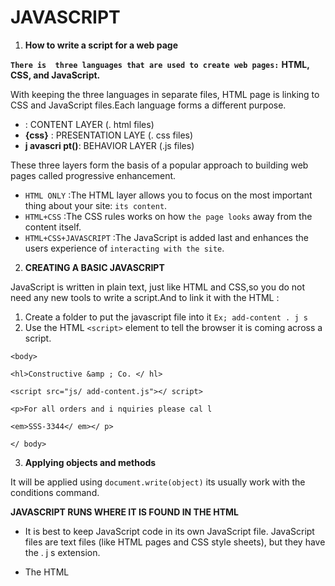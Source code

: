 # **JAVASCRIPT**

1. **How to write a script for a web page** 

**```There is  three languages that are used to create web pages:```**
**HTML, CSS, and JavaScript.** 

With keeping the three languages in separate files, HTML page is linking to CSS and JavaScript files.Each language forms a different purpose.

- **<html>**: CONTENT LAYER (. html files)
- **{css}** : PRESENTATION LAYE (. css files)  
- **j avascri pt()**: BEHAVIOR LAYER (.js files)

These three layers form the basis of a popular approach to building web pages called progressive enhancement. 

- `HTML ONLY` :The HTML layer allows you to focus on the most important thing about your site:
`its content`. 
- `HTML+CSS` :The CSS rules works on how `the page looks`
away from the content itself.
- `HTML+CSS+JAVASCRIPT` :The JavaScript is added last
and enhances the users experience of `interacting with the site`.  

2. **CREATING A BASIC JAVASCRIPT** 

JavaScript is written in plain text, just like HTML and CSS,so you do not need any new tools to write a script.And to link it with the HTML :

1. Create a folder to put the javascript file into it `Ex; add-content . j s `
2. Use the HTML `<script>` element to tell the browser it is coming across a script. 

`<body>`

`<hl>Constructive &amp ; Co. </ hl>`

`<script src="js/ add-content.js"></ script>`

`<p>For all orders and i nquiries please cal l`

`<em>SSS-3344</ em></ p>`

`</ body>`

3. **Applying objects and methods**

It will be applied using `document.write(object)`
its  usually work with the conditions command.


**JAVASCRIPT RUNS WHERE IT IS FOUND IN THE HTML**

+ It is best to keep JavaScript code in its own JavaScript
file. JavaScript files are text files (like HTML pages and
CSS style sheets), but they have the . j s extension. 

+ The HTML <script> element is used in HTML pages
to tell the browser to load the JavaScript file (rather like
the <link> element can be used to load a CSS file). 

+ If you view the source code of the page in the browser,
the JavaScript will not have changed the HTML,
because the script works with the model of the web
page that the browser has created.


>Example of the Javascript commands:
var today= new Date();
var hourNow = today.getHours();
var greeting;
if (hourNow > 18) {
greeting= 'Good evening!';
else if (hourNow > 12) {
greeting = ' Good afternoon!';
else if (hourNow > 0) {
greeting = 'Good morni ng!';
else {
greeting = 'Welcome! ' ;
document .write( ' <h3>' +greeting + ' </ h3> '); 

3. **Reading and writting JavaScript.**

+ **STATEMENTS** :Statement are instructionsand each one starts on a new line, and it can be organized into code blocks by surround it with curly braces ({});these are known as code blocks.

+ **COMMENTS** :You should write comments to explain what your code does. 
There is two ways to write comments:
1. Using `/* */` and its for multi-line comments .
2. Using `//` and its for single-line comments.

+ **A VARIABLE** :A data that is temporarily
store information it needs to do a certine job.

>For example: 
var variable name = 'variable value';
var age = '35';

+ **DATA TYPES** : JavaScript distinguishes between numbers,
strings, and true or false values known as
Booleans. 

  - NUMERIC DATA TYPE :0.75
  - STRING DATA TYPE : 'Hi'
  - BOOLEAN DATA TYPE : True or false

+ **USING A VARIABLE TO STORE A NUMBER** :

>For exampels :
var price =  5;
var quantity = 14;

+ **USING A VARIABLE TO STORE A STRING** :

>For example :
var username = 'Molly';
var message =  'See our upcoming range';

+ **USING QUOTES INSIDE A STRING** :

>For exampel:
var title = "Molly's Special Offers" ;
var message = '<a href=\"sale .html\">25% offl</a>' 

+ **USING A VARIABLE TO STORE A BOOLEAN**

>For exampel:
var i nStock = true;
var shipping = = false;

+ **SHORTHAND FOR CREATING VARIABLES** :

>For exampel:
var price = 5;
var quantity = 14;
var total = price * quantity;



**References:**

@Jon Duckett/[JAVASCRIPT
](file:///D:/ltuc/code%20102/Javascript_and_jquery_interactive_jon_du.pdff)

